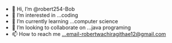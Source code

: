 - 👋 Hi, I’m @robert254-Bob
- 👀 I’m interested in ...coding
- 🌱 I’m currently learning ...computer science
- 💞️ I’m looking to collaborate on ...java programing
- 📫 How to reach me ...email-robertwachiragithae12@gmail.com

<!---
robert254-Bob/robert254-Bob is a ✨ special ✨ repository because its `README.md` (this file) appears on your GitHub profile.
You can click the Preview link to take a look at your changes.
--->
